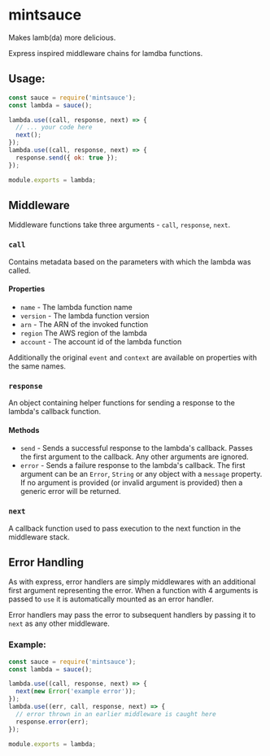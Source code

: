 # mintsauce

Makes lamb(da) more delicious.

Express inspired middleware chains for lamdba functions.

## Usage:

```javascript
const sauce = require('mintsauce');
const lambda = sauce();

lambda.use((call, response, next) => {
  // ... your code here
  next();
});
lambda.use((call, response, next) => {
  response.send({ ok: true });
});

module.exports = lambda;
```

## Middleware

Middleware functions take three arguments - `call`, `response`, `next`.

### `call`

Contains metadata based on the parameters with which the lambda was called.

#### Properties

* `name` - The lambda function name
* `version` - The lambda function version
* `arn` - The ARN of the invoked function
* `region` The AWS region of the lambda
* `account` - The account id of the lambda function

Additionally the original `event` and `context` are available on properties with the same names.

### `response`

An object containing helper functions for sending a response to the lambda's callback function.

#### Methods

* `send` - Sends a successful response to the lambda's callback. Passes the first argument to the callback. Any other arguments are ignored.
* `error` - Sends a failure response to the lambda's callback. The first argument can be an `Error`, `String` or any object with a  `message` property. If no argument is provided (or invalid argument is provided) then a generic error will be returned.

### `next`

A callback function used to pass execution to the next function in the middleware stack.

## Error Handling

As with express, error handlers are simply middlewares with an additional first argument representing the error. When a function with 4 arguments is passed to `use` it is automatically mounted as an error handler.

Error handlers may pass the error to subsequent handlers by passing it to `next` as any other middleware.

### Example:

```javascript
const sauce = require('mintsauce');
const lambda = sauce();

lambda.use((call, response, next) => {
  next(new Error('example error'));
});
lambda.use((err, call, response, next) => {
  // error thrown in an earlier middleware is caught here
  response.error(err);
});

module.exports = lambda;
```
